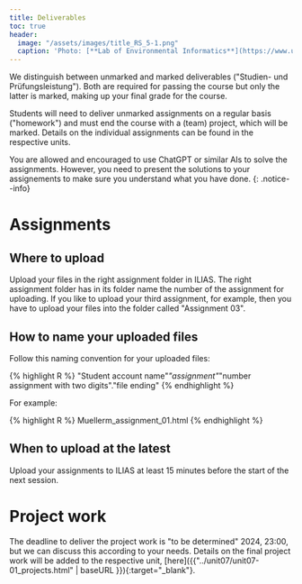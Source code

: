 ```yaml
---
title: Deliverables
toc: true
header:
  image: "/assets/images/title_RS_5-1.png"
  caption: 'Photo: [**Lab of Environmental Informatics**](https://www.uni-marburg.de/en/fb19/disciplines/physisch/environmentalinformatics){:target="_blank"}'
---
```


We distinguish between unmarked and marked deliverables ("Studien- und Prüfungsleistung"). 
Both are required for passing the course but only the latter is marked, making up your final grade for the course.

Students will need to deliver unmarked assignments on a regular basis ("homework") and must end the course with a (team) project, which will be marked.
Details on the individual assignments can be found in the respective units.

You are allowed and encouraged to use ChatGPT or similar AIs to solve the assignments. 
However, you need to present the solutions to your assignements to make sure you understand what you have done.
{: .notice--info}


# Assignments

## Where to upload
Upload your files in the right assignment folder in ILIAS. The right assignment folder has in its folder name the number of the assignment for uploading.
If you like to upload your third assignment, for example, then you have to upload your files into the folder called "Assignment 03".

## How to name your uploaded files

Follow this naming convention for your uploaded files: 

{% highlight R %}
"Student account name"_"assignment"_"number assignment with two digits"."file ending"
{% endhighlight %}

For example:

{% highlight R %}
Muellerm_assignment_01.html
{% endhighlight %}


## When to upload at the latest
Upload your assignments to ILIAS at least 15 minutes before the start of the next session.


# Project work

The deadline to deliver the project work is "to be determined" 2024, 23:00, but we can discuss this according to your needs.
Details on the final project work will be added to the respective unit, [here]({{"../unit07/unit07-01_projects.html" | baseURL }}){:target="_blank"}.



